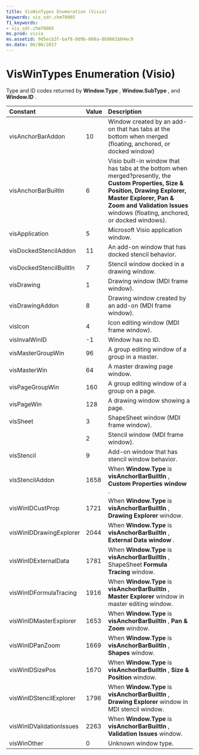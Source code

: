 ```yaml
---
title: VisWinTypes Enumeration (Visio)
keywords: vis_sdr.chm70005
f1_keywords:
- vis_sdr.chm70005
ms.prod: visio
ms.assetid: 9d5ecb3f-baf8-8d9b-608a-8b9661b04ec9
ms.date: 06/08/2017
---
```



# VisWinTypes Enumeration (Visio)

Type and ID codes returned by  **Window.Type** , **Window.SubType** , and **Window.ID** .



|**Constant**|**Value**|**Description**|
|:-----|:-----|:-----|
|visAnchorBarAddon|10|Window created by an add-on that has tabs at the bottom when merged (floating, anchored, or docked window)|
|visAnchorBarBuiltIn|6|Visio built-in window that has tabs at the bottom when merged?presently, the  **Custom Properties, Size & Position, Drawing Explorer, Master Explorer, Pan & Zoom and Validation Issues** windows (floating, anchored, or docked windows).|
|visApplication|5|Microsoft Visio application window.|
|visDockedStencilAddon|11|An add-on window that has docked stencil behavior.|
|visDockedStencilBuiltIn|7|Stencil window docked in a drawing window.|
|visDrawing|1|Drawing window (MDI frame window).|
|visDrawingAddon|8|Drawing window created by an add-on (MDI frame window).|
|visIcon|4|Icon editing window (MDI frame window).|
|visInvalWinID|-1|Window has no ID.|
|visMasterGroupWin|96|A group editing window of a group in a master.|
|visMasterWin|64|A master drawing page window.|
|visPageGroupWin|160|A group editing window of a group on a page.|
|visPageWin|128|A drawing window showing a page.|
|visSheet|3|ShapeSheet window (MDI frame window).|
||2|Stencil window (MDI frame window).|
|visStencil|9|Add-on window that has stencil window behavior.|
|visStencilAddon|1658|When  **Window.Type** is **visAnchorBarBuiltIn** , **Custom Properties window** .|
|visWinIDCustProp|1721|When  **Window.Type** is **visAnchorBarBuiltIn** , **Drawing Explorer** window.|
|visWinIDDrawingExplorer|2044|When  **Window.Type** is **visAnchorBarBuiltIn** , **External Data window** .|
|visWinIDExternalData|1781|When  **Window.Type** is **visAnchorBarBuiltIn** , ShapeSheet **Formula Tracing** window.|
|visWinIDFormulaTracing|1916|When  **Window.Type** is **visAnchorBarBuiltIn** , **Master Explorer** window in master editing window.|
|visWinIDMasterExplorer|1653|When  **Window.Type** is **visAnchorBarBuiltIn** , **Pan & Zoom** window.|
|visWinIDPanZoom|1669|When  **Window.Type** is **visAnchorBarBuiltIn** , **Shapes** window.|
|visWinIDSizePos|1670|When  **Window.Type** is **visAnchorBarBuiltIn** , **Size & Position** window.|
|visWinIDStencilExplorer|1796|When  **Window.Type** is **visAnchorBarBuiltIn** , **Drawing Explorer** window in MDI stencil window.|
|visWinIDValidationIssues|2263|When  **Window.Type** is **visAnchorBarBuiltIn** , **Validation Issues** window.|
|visWinOther|0|Unknown window type.|

